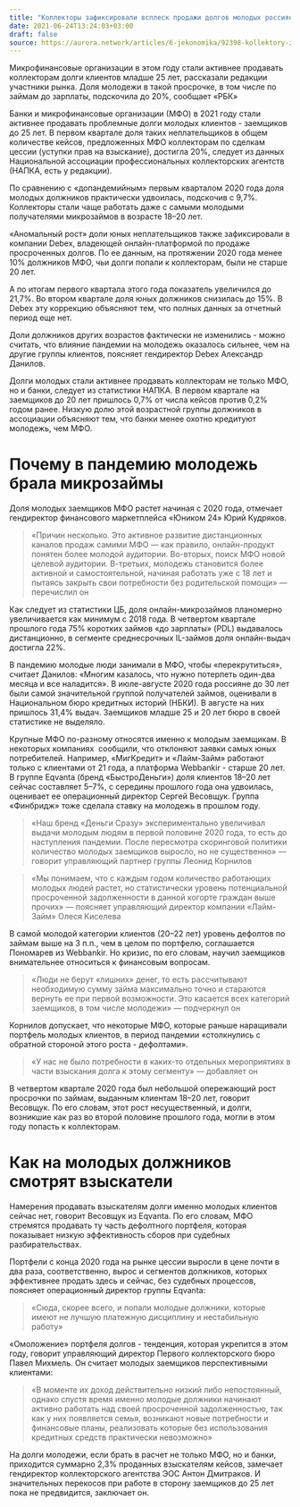 ```yaml
---
title: "Коллекторы зафиксировали всплеск продажи долгов молодых россиян"
date: 2021-06-24T13:24:03+03:00
draft: false
source: https://aurora.network/articles/6-jekonomika/92398-kollektory-zafiksirovali-vsplesk-prodazhi-dolgov-molodykh-rossijan
---
```


Микрофинансовые организации в этом году стали активнее продавать коллекторам долги клиентов младше 25 лет, рассказали редакции участники рынка. Доля молодежи в такой просрочке, в том числе по займам до зарплаты, подскочила до 20%, сообщает «РБК»

Банки и микрофинансовые организации (МФО) в 2021 году стали активнее продавать проблемные долги молодых клиентов - заемщиков до 25 лет. В первом квартале доля таких неплательщиков в общем количестве кейсов, предложенных МФО коллекторам по сделкам цессии (уступки прав на взыскание), достигла 20%, следует из данных Национальной ассоциации профессиональных коллекторских агентств (НАПКА, есть у редакции).

По сравнению с «допандемийным» первым кварталом 2020 года доля молодых должников практически удвоилась, подскочив с 9,7%. Коллекторы стали чаще работать даже с самыми молодыми получателями микрозаймов в возрасте 18–20 лет.

«Аномальный рост» доли юных неплательщиков также зафиксировали в компании Debex, владеющей онлайн-платформой по продаже просроченных долгов. По ее данным, на протяжении 2020 года менее 10% должников МФО, чьи долги попали к коллекторам, были не старше 20 лет.

А по итогам первого квартала этого года показатель увеличился до 21,7%. Во втором квартале доля юных должников снизилась до 15%. В Debex эту коррекцию объясняют тем, что полных данных за отчетный период еще нет.


Доли должников других возрастов фактически не изменились - можно считать, что влияние пандемии на молодежь оказалось сильнее, чем на другие группы клиентов, поясняет гендиректор Debex Александр Данилов.

Долги молодых стали активнее продавать коллекторам не только МФО, но и банки, следует из статистики НАПКА. В первом квартале на заемщиков до 20 лет пришлось 0,7% от числа кейсов против 0,2% годом ранее. Низкую долю этой возрастной группы должников в ассоциации объясняют тем, что банки менее охотно кредитуют молодежь, чем МФО.

# Почему в пандемию молодежь брала микрозаймы

Доля молодых заемщиков МФО растет начиная с 2020 года, отмечает гендиректор финансового маркетплейса «Юником 24» Юрий Кудряков.

> «Причин несколько. Это активное развитие дистанционных каналов продаж самими МФО — как правило, онлайн-продукт понятен более молодой аудитории. Во-вторых, поиск МФО новой целевой аудитории. В-третьих, молодежь становится более активной и самостоятельной, начиная работать уже с 18 лет и пытаясь закрыть свои потребности без родительской помощи» — перечислил он


Как следует из статистики ЦБ, доля онлайн-микрозаймов планомерно увеличивается как минимум с 2018 года. В четвертом квартале прошлого года 75% коротких займов «до зарплаты» (PDL) выдавалось дистанционно, в сегменте среднесрочных IL-займов доля онлайн-выдач достигла 22%.

В пандемию молодые люди занимали в МФО, чтобы «перекрутиться», считает Данилов: «Многим казалось, что нужно потерпеть один-два месяца и все наладится». В июле-августе 2020 года россияне до 30 лет были самой значительной группой получателей займов, оценивали в Национальном бюро кредитных историй (НБКИ). В августе на них пришлось 31,4% выдач. Заемщиков младше 25 и 20 лет бюро в своей статистике не выделяло.


Крупные МФО по-разному относятся именно к молодым заемщикам. В некоторых компаниях  сообщили, что отклоняют заявки самых юных потребителей. Например, «МигКредит» и «Лайм-Займ» работают только с клиентами от 21 года, а платформа Webbankir - старше 20 лет. В группе Eqvanta (бренд «БыстроДеньги») доля клиентов 18–20 лет сейчас составляет 5–7%, с середины прошлого года она удвоилась, оценивает ее операционный директор Сергей Весовщук. Группа «Финбридж» тоже сделала ставку на молодежь в прошлом году.

> «Наш бренд «Деньги Сразу» экспериментально увеличивал выдачи молодым людям в первой половине 2020 года, то есть до наступления пандемии. После пересмотра скоринговой политики количество молодых заемщиков выросло, но не существенно» — говорит управляющий партнер группы Леонид Корнилов

> «Мы понимаем, что с каждым годом количество работающих молодых людей растет, но статистически уровень потенциальной просроченной задолженности в данной когорте граждан выше прочих» — поясняет управляющий директор компании «Лайм-Займ» Олеся Киселева

В самой молодой категории клиентов (20–22 лет) уровень дефолтов по займам выше на 3 п.п., чем в целом по портфелю, соглашается Пономарев из Webbankir. Но кризис, по его словам, научил заемщиков внимательнее относиться к финансовым вопросам.

> «Люди не берут «лишних» денег, то есть рассчитывают необходимую сумму займа максимально точно и стараются вернуть ее при первой возможности. Это касается всех категорий заемщиков, в том числе молодежи» — подчеркнул он

Корнилов допускает, что некоторые МФО, которые раньше наращивали портфель молодых клиентов, в период пандемии «столкнулись с обратной стороной этого роста - дефолтами».

> «У нас не было потребности в каких-то отдельных мероприятиях в части взыскания долга к этому сегменту» — добавляет он

В четвертом квартале 2020 года был небольшой опережающий рост просрочки по займам, выданным клиентам 18–20 лет, говорит Весовщук. По его словам, этот рост несущественный, и долги, возникшие как раз во второй половине прошлого года, могли в этом году попасть к коллекторам.

# Как на молодых должников смотрят взыскатели

Намерения продавать взыскателям долги именно молодых клиентов сейчас нет, говорит Весовщук из Eqvanta. По его словам, МФО стремятся продавать ту часть дефолтного портфеля, которая показывает низкую эффективность сборов при судебных разбирательствах.

Портфели с конца 2020 года на рынке цессии выросли в цене почти в два раза, соответственно, вырос и сегментов должников, которых эффективнее продать здесь и сейчас, без судебных процессов, поясняет операционный директор группы Eqvanta:

> «Сюда, скорее всего, и попали молодые должники, которые имеют не лучшую платежную дисциплину и нестабильную работу»

«Омоложение» портфеля долгов - тенденция, которая укрепится в этом году, говорит управляющий директор Первого коллекторского бюро Павел Михмель. Он считает молодых заемщиков перспективными клиентами:

>«В моменте их доход действительно низкий либо непостоянный, однако спустя время именно молодые должники начинают активно работать над своей просроченной задолженностью, так как у них появляется семья, возникают новые потребности и финансовые планы, реализовать которые без использования кредитных средств практически невозможно»

На долги молодежи, если брать в расчет не только МФО, но и банки, приходится суммарно 2,3% проданных взыскателям кейсов, замечает гендиректор коллекторского агентства ЭОС Антон Дмитраков. И значительных перекосов при работе в сторону заемщиков до 25 лет пока не предвидится, заключает он.
